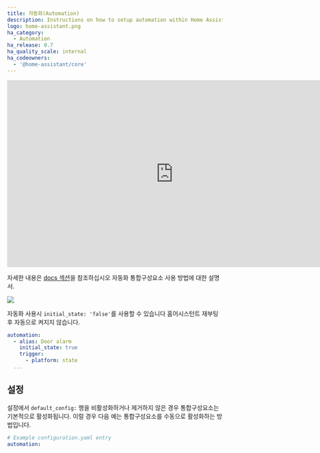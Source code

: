 ```yaml
---
title: 자동화(Automation)
description: Instructions on how to setup automation within Home Assistant.
logo: home-assistant.png
ha_category:
  - Automation
ha_release: 0.7
ha_quality_scale: internal
ha_codeowners:
  - '@home-assistant/core'
---
```


<div class='videoWrapper'>
<iframe width="776" height="437" src="https://www.youtube.com/embed/sVqyDtEjudk?start=903" frameborder="0" allow="accelerometer; autoplay; encrypted-media; gyroscope; picture-in-picture" allowfullscreen></iframe>
</div>

자세한 내용은 [docs 섹션](/docs/automation/)을 참조하십시오
자동화 통합구성요소 사용 방법에 대한 설명서.

<p class='img'>
  <img src='{{site_root}}/images/screenshots/automation-switches.png' />
</p>

자동화 사용시 `initial_state: 'false'`를 사용할 수 있습니다
홈어시스턴트 재부팅 후 자동으로 켜지지 않습니다.

```yaml
automation:
  - alias: Door alarm
    initial_state: true
    trigger:
      - platform: state
  ...
```
## 설정

설정에서 `default_config:` 행을 비활성화하거나 제거하지 않은 경우 통합구성요소는 기본적으로 활성화됩니다. 
이럴 경우 다음 예는 통합구성요소를 수동으로 활성화하는 방법입니다. 

```yaml
# Example configuration.yaml entry
automation:
```
